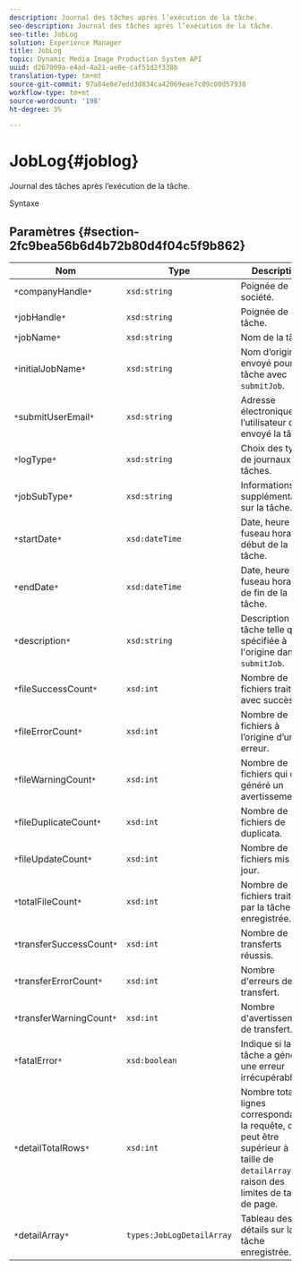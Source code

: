 ```yaml
---
description: Journal des tâches après l’exécution de la tâche.
seo-description: Journal des tâches après l’exécution de la tâche.
seo-title: JobLog
solution: Experience Manager
title: JobLog
topic: Dynamic Media Image Production System API
uuid: d267009a-e4ad-4a21-ae0e-caf51d2f338b
translation-type: tm+mt
source-git-commit: 97a84e8e7edd3d834ca42069eae7c09c00d57938
workflow-type: tm+mt
source-wordcount: '198'
ht-degree: 3%

---
```



# JobLog{#joblog}

Journal des tâches après l’exécution de la tâche.

Syntaxe

## Paramètres {#section-2fc9bea56b6d4b72b80d4f04c5f9b862}

| Nom | Type | Description |
|---|---|---|
| `*`companyHandle`*` | `xsd:string` | Poignée de société. |
| `*`jobHandle`*` | `xsd:string` | Poignée de tâche. |
| `*`jobName`*` | `xsd:string` | Nom de la tâche. |
| `*`initialJobName`*` | `xsd:string` | Nom d’origine envoyé pour la tâche avec `submitJob`. |
| `*`submitUserEmail`*` | `xsd:string` | Adresse électronique de l’utilisateur qui a envoyé la tâche. |
| `*`logType`*` | `xsd:string` | Choix des types de journaux de tâches. |
| `*`jobSubType`*` | `xsd:string` | Informations supplémentaires sur la tâche. |
| `*`startDate`*` | `xsd:dateTime` | Date, heure et fuseau horaire début de la tâche. |
| `*`endDate`*` | `xsd:dateTime` | Date, heure et fuseau horaire de fin de la tâche. |
| `*`description`*` | `xsd:string` | Description de la tâche telle que spécifiée à l&#39;origine dans `submitJob`. |
| `*`fileSuccessCount`*` | `xsd:int` | Nombre de fichiers traités avec succès. |
| `*`fileErrorCount`*` | `xsd:int` | Nombre de fichiers à l’origine d’une erreur. |
| `*`fileWarningCount`*` | `xsd:int` | Nombre de fichiers qui ont généré un avertissement. |
| `*`fileDuplicateCount`*` | `xsd:int` | Nombre de fichiers de duplicata. |
| `*`fileUpdateCount`*` | `xsd:int` | Nombre de fichiers mis à jour. |
| `*`totalFileCount`*` | `xsd:int` | Nombre de fichiers traités par la tâche enregistrée. |
| `*`transferSuccessCount`*` | `xsd:int` | Nombre de transferts réussis. |
| `*`transferErrorCount`*` | `xsd:int` | Nombre d&#39;erreurs de transfert. |
| `*`transferWarningCount`*` | `xsd:int` | Nombre d&#39;avertissements de transfert. |
| `*`fatalError`*` | `xsd:boolean` | Indique si la tâche a généré une erreur irrécupérable. |
| `*`detailTotalRows`*` | `xsd:int` | Nombre total de lignes correspondant à la requête, qui peut être supérieur à la taille de `detailArray` en raison des limites de taille de page. |
| `*`detailArray`*` | `types:JobLogDetailArray` | Tableau des détails sur la tâche enregistrée. |

